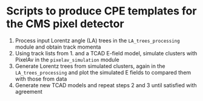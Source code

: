 # Scripts to produce CPE templates for the CMS pixel detector
1. Process input Lorentz angle (LA) trees in the `LA_trees_processing` module and obtain track momenta
2. Using track lists from 1. and a TCAD E-field model, simulate clusters with PixelAv in the `pixelav_simulation` module
3. Generate Lorentz trees from simulated clusters, again in the `LA_trees_processing` and plot the simulated E fields to compared them with those from data
4. Generate new TCAD models and repeat steps 2 and 3 until satisfied with agreement
